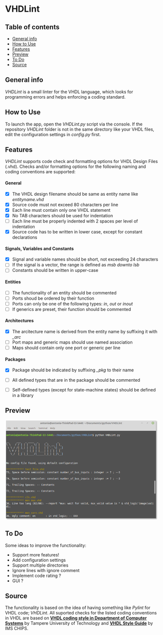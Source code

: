 # VHDLint

## Table of contents
* [General info](#general-info)
* [How to Use](#setup)
* [Features](#features)
* [Preview](#preview)
* [To Do](#to-do)
* [Source](#source)

## General info
*VHDLint* is a small linter for the VHDL language, which looks for programming errors and helps enforcing a coding standard.

## How to Use
To launch the app, open the *VHDLint.py* script via the console.
If the repository *VHDLint* folder is not in the same directory like your VHDL files, edit the configuration settings in *config.py* first.

## Features
*VHDLint* supports code check and formatting options for VHDL Design Files (.vhd).
Checks and/or formatting options for the following naming and coding conventions are supported:

#### General
- [x] The VHDL design filename should be same as entity name like *entityname.vhd*
- [x] Source code must not exceed 80 characters per line
- [x] Each line must contain only one VHDL statement
- [x] No TAB characters should be used for indentation
- [ ] Each line must be properly indented with 2 spaces per level of indentation
- [x] Source code has to be written in lower case, except for constant declarations

#### Signals, Variables and Constants
- [x] Signal and variable names should be short, not exceeding 24 characters
- [ ] If the signal is a vector, the range is defined as *msb downto lsb*
- [ ] Constants should be written in upper-case

#### Entities
- [ ] The functionality of an entity should be commented
- [ ] Ports shoud be ordered by their function
- [ ] Ports can only be one of the following types: *in*, *out* or *inout*
- [ ] If generics are preset, their function should be commented

#### Architectures
- [x] The arcitecture name is derived from the entity name by suffixing it with *_arc*
- [ ] Port maps and generic maps should use named association
- [ ] Maps should contain only one port or generic per line

#### Packages
- [x] Package should be indicated by suffixing *_pkg* to their name
- [ ] All defined types that are in the package should be commented
- [ ] Self-defined types (except for state-machine states) should be defined in a library


## Preview
<img src="images/preview.png" width="500">

## To Do
Some ideas to improve the functionality:
* Support more features!
* Add configuration settings
* Support multiple directories
* Ignore lines with ignore comment
* Implement code rating ?
* GUI ?

## Source
The functionality is based on the idea of having something like *Pylint* for VHDL code; *VHDLint*.
All suported checks for the listed coding conventions in VHDL are based on [**VHDL coding style in Department of Computer Systems**](http://www.tkt.cs.tut.fi/kurssit/1212/S08/Harjoitukset/vhdl_coding.html) by Tampere University of Technology and [**VHDL Style Guide**](https://www.ims-chips.de/content/pdftext/VHDL_Style_Guide.pdf) by IMS CHIPS.
